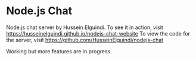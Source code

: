 # Node.js Chat
Node.js chat server by Hussein Elguindi.
To see it in action, visit https://husseinelguindi.github.io/nodejs-chat-website
To view the code for the server, visit https://github.com/HusseinElguindi/nodejs-chat

Working but more features are in progress.
